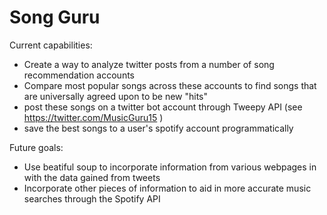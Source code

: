# Song Guru

Current capabilities:
* Create a way to analyze twitter posts from a number of song recommendation accounts 
* Compare most popular songs across these accounts to find songs that are universally agreed upon to be new "hits" 
* post these songs on a twitter bot account through Tweepy API (see https://twitter.com/MusicGuru15 ) 
* save the best <n> songs to a user's spotify account programmatically
  
Future goals: 
* Use beatiful soup to incorporate information from various webpages in with the data gained from tweets
* Incorporate other pieces of information to aid in more accurate music searches through the Spotify API
